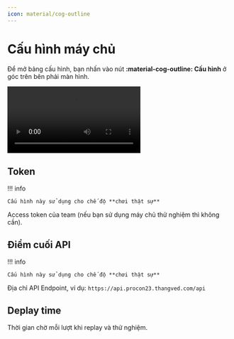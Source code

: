```yaml
---
icon: material/cog-outline
---
```


# Cấu hình máy chủ

Để mở bảng cấu hình, bạn nhấn vào nút **:material-cog-outline: Cấu hình** ở góc trên bên phải màn hình.

<video autoplay loop>
    <source src="./open-config.webm" />
</video>

## Token

!!! info

    Cấu hình này sử dụng cho chế độ **chơi thật sự**

Access token của team (nếu bạn sử dụng máy chủ thử nghiệm thì không cần).

## Điểm cuối API

!!! info

    Cấu hình này sử dụng cho chế độ **chơi thật sự**

Địa chỉ API Endpoint, ví dụ: `https://api.procon23.thangved.com/api`

## Deplay time

Thời gian chờ mỗi lượt khi replay và thử nghiệm.
